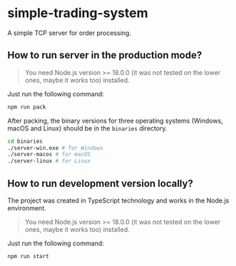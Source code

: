 # simple-trading-system

A simple TCP server for order processing.

## How to run server in the production mode?

> You need Node.js version >= 18.0.0 (it was not tested on the lower ones, maybe it works too) installed.

Just run the following command:

```sh
npm run pack
```

After packing, the binary versions for three operating systems (Windows, macOS and Linux) should be in the `binaries` directory.

```sh
cd binaries
./server-win.exe # for Windows
./server-macos # for macOS
./server-linux # for Linux
```

## How to run development version locally?

The project was created in TypeScript technology and works in the Node.js environment.

> You need Node.js version >= 18.0.0 (it was not tested on the lower ones, maybe it works too) installed.

Just run the following command:

```sh
npm run start
```
